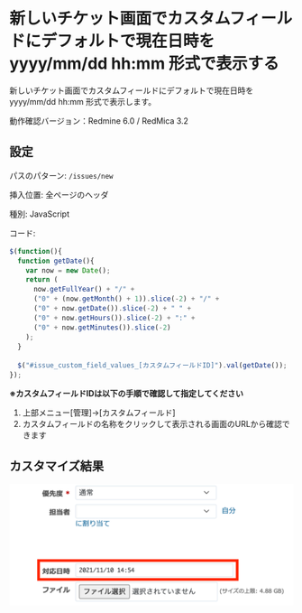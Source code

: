 # 新しいチケット画面でカスタムフィールドにデフォルトで現在日時を yyyy/mm/dd hh:mm 形式で表示する

新しいチケット画面でカスタムフィールドにデフォルトで現在日時を yyyy/mm/dd hh:mm 形式で表示します。

動作確認バージョン：Redmine 6.0 / RedMica 3.2

## 設定

パスのパターン: `/issues/new`

挿入位置: 全ページのヘッダ

種別: JavaScript

コード:

``` javascript
$(function(){
  function getDate(){
    var now = new Date();
    return (
      now.getFullYear() + "/" +
      ("0" + (now.getMonth() + 1)).slice(-2) + "/" +
      ("0" + now.getDate()).slice(-2) + " " +
      ("0" + now.getHours()).slice(-2) + ":" +
      ("0" + now.getMinutes()).slice(-2)
    );
  }

  $("#issue_custom_field_values_[カスタムフィールドID]").val(getDate());
});
```

**※カスタムフィールドIDは以下の手順で確認して指定してください**

1. 上部メニュー[管理]→[カスタムフィールド]
2. カスタムフィールドの名称をクリックして表示される画面のURLから確認できます

## カスタマイズ結果

![](after@2x.png)
